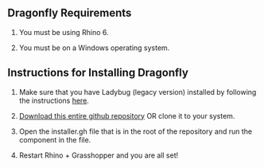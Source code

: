 ## Dragonfly Requirements

1. You must be using Rhino 6.

2. You must be on a Windows operating system.

## Instructions for Installing Dragonfly

1. Make sure that you have Ladybug (legacy version) installed by following the instructions [here](https://github.com/mostaphaRoudsari/ladybug/blob/master/resources/Installation_Instructions.md).

2. [Download this entire github repository](https://github.com/chriswmackey/Dragonfly/archive/master.zip) OR clone it to your system.

3. Open the installer.gh file that is in the root of the repository and run the component in the file.

4. Restart Rhino + Grasshopper and you are all set!
